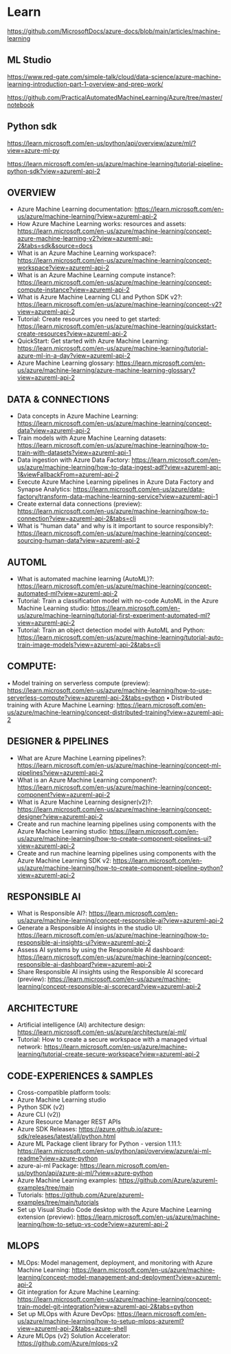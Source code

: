 # Learn
https://github.com/MicrosoftDocs/azure-docs/blob/main/articles/machine-learning

## ML Studio
https://www.red-gate.com/simple-talk/cloud/data-science/azure-machine-learning-introduction-part-1-overview-and-prep-work/

https://github.com/PracticalAutomatedMachineLearning/Azure/tree/master/notebook

## Python sdk
https://learn.microsoft.com/en-us/python/api/overview/azure/ml/?view=azure-ml-py

https://learn.microsoft.com/en-us/azure/machine-learning/tutorial-pipeline-python-sdk?view=azureml-api-2

## OVERVIEW
-	Azure Machine Learning documentation: https://learn.microsoft.com/en-us/azure/machine-learning/?view=azureml-api-2
-	How Azure Machine Learning works: resources and assets: https://learn.microsoft.com/en-us/azure/machine-learning/concept-azure-machine-learning-v2?view=azureml-api-2&tabs=sdk&source=docs
-	What is an Azure Machine Learning workspace?: https://learn.microsoft.com/en-us/azure/machine-learning/concept-workspace?view=azureml-api-2
-	What is an Azure Machine Learning compute instance?: https://learn.microsoft.com/en-us/azure/machine-learning/concept-compute-instance?view=azureml-api-2
-	What is Azure Machine Learning CLI and Python SDK v2?: https://learn.microsoft.com/en-us/azure/machine-learning/concept-v2?view=azureml-api-2
-	Tutorial: Create resources you need to get started: https://learn.microsoft.com/en-us/azure/machine-learning/quickstart-create-resources?view=azureml-api-2
-	QuickStart: Get started with Azure Machine Learning: https://learn.microsoft.com/en-us/azure/machine-learning/tutorial-azure-ml-in-a-day?view=azureml-api-2
-	Azure Machine Learning glossary: https://learn.microsoft.com/en-us/azure/machine-learning/azure-machine-learning-glossary?view=azureml-api-2 
 
## DATA & CONNECTIONS
-	Data concepts in Azure Machine Learning: https://learn.microsoft.com/en-us/azure/machine-learning/concept-data?view=azureml-api-2
-	Train models with Azure Machine Learning datasets: https://learn.microsoft.com/en-us/azure/machine-learning/how-to-train-with-datasets?view=azureml-api-1
-	Data ingestion with Azure Data Factory: https://learn.microsoft.com/en-us/azure/machine-learning/how-to-data-ingest-adf?view=azureml-api-1&viewFallbackFrom=azureml-api-2 
-	Execute Azure Machine Learning pipelines in Azure Data Factory and Synapse Analytics: https://learn.microsoft.com/en-us/azure/data-factory/transform-data-machine-learning-service?view=azureml-api-1
-	Create external data connections (preview): https://learn.microsoft.com/en-us/azure/machine-learning/how-to-connection?view=azureml-api-2&tabs=cli
-	What is "human data" and why is it important to source responsibly?: https://learn.microsoft.com/en-us/azure/machine-learning/concept-sourcing-human-data?view=azureml-api-2
 
## AUTOML
-	What is automated machine learning (AutoML)?: https://learn.microsoft.com/en-us/azure/machine-learning/concept-automated-ml?view=azureml-api-2
-	Tutorial: Train a classification model with no-code AutoML in the Azure Machine Learning studio: https://learn.microsoft.com/en-us/azure/machine-learning/tutorial-first-experiment-automated-ml?view=azureml-api-2
-	Tutorial: Train an object detection model with AutoML and Python: https://learn.microsoft.com/en-us/azure/machine-learning/tutorial-auto-train-image-models?view=azureml-api-2&tabs=cli
 
## COMPUTE:
•	Model training on serverless compute (preview): https://learn.microsoft.com/en-us/azure/machine-learning/how-to-use-serverless-compute?view=azureml-api-2&tabs=python
•	Distributed training with Azure Machine Learning: https://learn.microsoft.com/en-us/azure/machine-learning/concept-distributed-training?view=azureml-api-2
 
## DESIGNER & PIPELINES
-	What are Azure Machine Learning pipelines?: https://learn.microsoft.com/en-us/azure/machine-learning/concept-ml-pipelines?view=azureml-api-2
-	What is an Azure Machine Learning component?: https://learn.microsoft.com/en-us/azure/machine-learning/concept-component?view=azureml-api-2
-	What is Azure Machine Learning designer(v2)?: https://learn.microsoft.com/en-us/azure/machine-learning/concept-designer?view=azureml-api-2
-	Create and run machine learning pipelines using components with the Azure Machine Learning studio: https://learn.microsoft.com/en-us/azure/machine-learning/how-to-create-component-pipelines-ui?view=azureml-api-2
-	Create and run machine learning pipelines using components with the Azure Machine Learning SDK v2: https://learn.microsoft.com/en-us/azure/machine-learning/how-to-create-component-pipeline-python?view=azureml-api-2

## RESPONSIBLE AI
-	What is Responsible AI?: https://learn.microsoft.com/en-us/azure/machine-learning/concept-responsible-ai?view=azureml-api-2
-	Generate a Responsible AI insights in the studio UI: https://learn.microsoft.com/en-us/azure/machine-learning/how-to-responsible-ai-insights-ui?view=azureml-api-2
-	Assess AI systems by using the Responsible AI dashboard: https://learn.microsoft.com/en-us/azure/machine-learning/concept-responsible-ai-dashboard?view=azureml-api-2
-	Share Responsible AI insights using the Responsible AI scorecard (preview): https://learn.microsoft.com/en-us/azure/machine-learning/concept-responsible-ai-scorecard?view=azureml-api-2
 
## ARCHITECTURE
-	Artificial intelligence (AI) architecture design: https://learn.microsoft.com/en-us/azure/architecture/ai-ml/
-	Tutorial: How to create a secure workspace with a managed virtual network: https://learn.microsoft.com/en-us/azure/machine-learning/tutorial-create-secure-workspace?view=azureml-api-2
 
## CODE-EXPERIENCES & SAMPLES
-	Cross-compatible platform tools: 
  -	Azure Machine Learning studio
  -	Python SDK (v2)
  -	Azure CLI (v2))
  -	Azure Resource Manager REST APIs
-	Azure SDK Releases: https://azure.github.io/azure-sdk/releases/latest/all/python.html
-	Azure ML Package client library for Python - version 1.11.1: https://learn.microsoft.com/en-us/python/api/overview/azure/ai-ml-readme?view=azure-python
-	azure-ai-ml Package: https://learn.microsoft.com/en-us/python/api/azure-ai-ml/?view=azure-python
-	Azure Machine Learning examples: https://github.com/Azure/azureml-examples/tree/main
-	Tutorials: https://github.com/Azure/azureml-examples/tree/main/tutorials
-	Set up Visual Studio Code desktop with the Azure Machine Learning extension (preview): https://learn.microsoft.com/en-us/azure/machine-learning/how-to-setup-vs-code?view=azureml-api-2
 
## MLOPS
-	MLOps: Model management, deployment, and monitoring with Azure Machine Learning: https://learn.microsoft.com/en-us/azure/machine-learning/concept-model-management-and-deployment?view=azureml-api-2
-	Git integration for Azure Machine Learning: https://learn.microsoft.com/en-us/azure/machine-learning/concept-train-model-git-integration?view=azureml-api-2&tabs=python
-	Set up MLOps with Azure DevOps: https://learn.microsoft.com/en-us/azure/machine-learning/how-to-setup-mlops-azureml?view=azureml-api-2&tabs=azure-shell
-	Azure MLOps (v2) Solution Accelerator: https://github.com/Azure/mlops-v2
